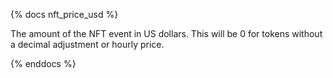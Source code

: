 {% docs nft_price_usd %}

The amount of the NFT event in US dollars. This will be 0 for tokens without a decimal adjustment or hourly price.

{% enddocs %}